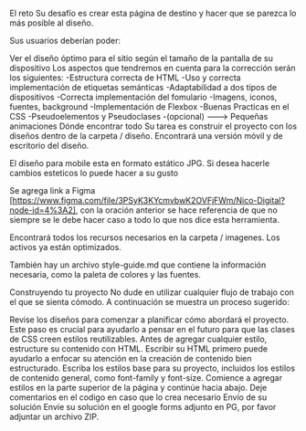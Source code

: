 El reto
Su desafío es crear esta página de destino y hacer que se parezca lo más posible al diseño.

Sus usuarios deberían poder:

Ver el diseño óptimo para el sitio según el tamaño de la pantalla de su dispositivo
Los aspectos que tendremos en cuenta para la corrección serán los siguientes: -Estructura correcta de HTML -Uso y correcta implementación de etiquetas semánticas -Adaptabilidad a dos tipos de dispositivos -Correcta implementación del fomulario -Imagens, iconos, fuentes, background -Implementación de Flexbox -Buenas Practicas en el CSS -Pseudoelementos y Pseudoclases -(opcional) ---> Pequeñas animaciones
Dónde encontrar todo
Su tarea es construir el proyecto con los diseños dentro de la carpeta / diseño. Encontrará una versión móvil y de escritorio del diseño.

El diseño para mobile esta en formato estático JPG. Si desea hacerle cambios esteticos lo puede hacer a su gusto

Se agrega link a Figma [https://www.figma.com/file/3PSyK3KYcmvbwK2OVFjFWm/Nico-Digital?node-id=4%3A2], con la oración anterior se hace referencia de que no siempre se le debe hacer caso a todo lo que nos dice esta herramienta.

Encontrará todos los recursos necesarios en la carpeta / imagenes. Los activos ya están optimizados.

También hay un archivo style-guide.md que contiene la información necesaria, como la paleta de colores y las fuentes.

Construyendo tu proyecto
No dude en utilizar cualquier flujo de trabajo con el que se sienta cómodo. A continuación se muestra un proceso sugerido:

Revise los diseños para comenzar a planificar cómo abordará el proyecto. Este paso es crucial para ayudarlo a pensar en el futuro para que las clases de CSS creen estilos reutilizables.
Antes de agregar cualquier estilo, estructure su contenido con HTML. Escribir su HTML primero puede ayudarlo a enfocar su atención en la creación de contenido bien estructurado.
Escriba los estilos base para su proyecto, incluidos los estilos de contenido general, como font-family y font-size.
Comience a agregar estilos en la parte superior de la página y continúe hacia abajo.
Deje comentarios en el codigo en caso que lo crea necesario
Envío de su solución
Envíe su solución en el google forms adjunto en PG, por favor adjuntar un archivo ZIP.
